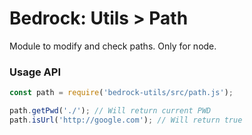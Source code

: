 # Bedrock: Utils > Path

Module to modify and check paths. Only for node.

### Usage API
```js
const path = require('bedrock-utils/src/path.js');

path.getPwd('./'); // Will return current PWD
path.isUrl('http://google.com'); // Will return true
```
